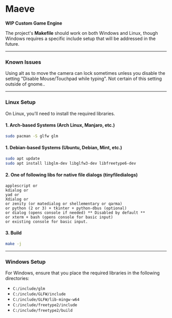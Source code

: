 # Maeve  
**WIP Custom Game Engine**

The project's **Makefile** should work on both Windows and Linux, though Windows requires a specific include setup that will be addressed in the future.

---

### **Known Issues**  
Using alt as to move the camera can lock sometimes unless you disable the setting "Disable Mouse/Touchpad while typing". Not certain of this setting outside of gnome..

---

### **Linux Setup**  
On Linux, you’ll need to install the required libraries.

#### **1. Arch-based Systems (Arch Linux, Manjaro, etc.)**
```bash
sudo pacman -S glfw glm
```

#### **1. Debian-based Systems (Ubuntu, Debian, Mint, etc.)**
```bash
sudo apt update
sudo apt install libglm-dev libglfw3-dev libfreetype6-dev
```

#### **2. One of following libs for native file dialogs (tinyfiledialogs)**
```
applescript or
kdialog or
yad or
Xdialog or
or zenity (or matedialog or shellementary or qarma)
or python (2 or 3) + tkinter + python-dbus (optional)
or dialog (opens console if needed) ** Disabled by default **
or xterm + bash (opens console for basic input)
or existing console for basic input.
```

#### 3. Build
```bash
make -j
```

---

### **Windows Setup**  
For Windows, ensure that you place the required libraries in the following directories:

- `C:/include/glm`
- `C:/include/GLFW/include`
- `C:/include/GLFW/lib-mingw-w64`
- `C:/include/freetype2/include`
- `C:/include/freetype2/build`

